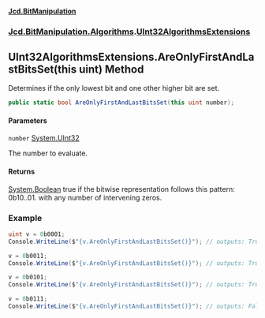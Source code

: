 #### [Jcd.BitManipulation](index.md 'index')

### [Jcd.BitManipulation.Algorithms](Jcd.BitManipulation.Algorithms.md 'Jcd.BitManipulation.Algorithms').[UInt32AlgorithmsExtensions](Jcd.BitManipulation.Algorithms.UInt32AlgorithmsExtensions.md 'Jcd.BitManipulation.Algorithms.UInt32AlgorithmsExtensions')

## UInt32AlgorithmsExtensions.AreOnlyFirstAndLastBitsSet(this uint) Method

Determines if the only lowest bit and one other higher bit are set.

```csharp
public static bool AreOnlyFirstAndLastBitsSet(this uint number);
```

#### Parameters

<a name='Jcd.BitManipulation.Algorithms.UInt32AlgorithmsExtensions.AreOnlyFirstAndLastBitsSet(thisuint).number'></a>

`number` [System.UInt32](https://docs.microsoft.com/en-us/dotnet/api/System.UInt32 'System.UInt32')

The number to evaluate.

#### Returns

[System.Boolean](https://docs.microsoft.com/en-us/dotnet/api/System.Boolean 'System.Boolean')
true if the bitwise representation follows this pattern: 0b10..01. with any number of intervening zeros.

### Example

```csharp
uint v = 0b0001;
Console.WriteLine($"{v.AreOnlyFirstAndLastBitsSet()}"); // outputs: True

v = 0b0011;
Console.WriteLine($"{v.AreOnlyFirstAndLastBitsSet()}"); // outputs: True

v = 0b0101;
Console.WriteLine($"{v.AreOnlyFirstAndLastBitsSet()}"); // outputs: True

v = 0b0111;
Console.WriteLine($"{v.AreOnlyFirstAndLastBitsSet()}"); // outputs: False
```
